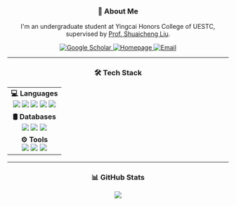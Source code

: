 <h3 align="center"> 🚀 About Me </h3>

<p align="center">
I'm an undergraduate student at Yingcai Honors College of UESTC, supervised by 
<a href="http://www.liushuaicheng.org" target="_blank">Prof. Shuaicheng Liu</a>.
</p>

<p align="center">
  <a href="https://scholar.google.com/citations?user=_vltU1UAAAAJ&hl=en&authuser=1">
    <img alt="Google Scholar" src="https://img.shields.io/badge/Google&nbsp;Scholar-4285F4?style=for-the-badge&logo=google-scholar&logoColor=white">
  </a>
  <a href="https://ziyiwhat.github.io/">
    <img alt="Homepage" src="https://img.shields.io/badge/Homepage-181717?style=for-the-badge&logo=github">
  </a>
  <a href="mailto:ziyiwang@std.uestc.edu.cn">
    <img alt="Email" src="https://img.shields.io/badge/Email-EA4335?style=for-the-badge&logo=gmail&logoColor=white">
  </a>
</p>

---

<h3 align="center"> 🛠 Tech Stack </h3>

<table align="center" border="0">
  <tr>
    <td align="center">
      <strong>💻 Languages</strong><br>
      <img src="https://img.shields.io/badge/Python-3776AB?style=for-the-badge&logo=python&logoColor=white">
      <img src="https://img.shields.io/badge/C++-00599C?style=for-the-badge&logo=c%2B%2B&logoColor=white">
      <img src="https://img.shields.io/badge/PHP-777BB4?style=for-the-badge&logo=php&logoColor=white">
      <img src="https://img.shields.io/badge/SQL-4479A1?style=for-the-badge&logo=mysql&logoColor=white">
      <img src="https://img.shields.io/badge/Rust-000000?style=for-the-badge&logo=rust&logoColor=white">
    </td>
  </tr>
  <tr>
    <td align="center">
      <strong>🛢 Databases</strong><br>
      <img src="https://img.shields.io/badge/MySQL-4479A1?style=for-the-badge&logo=mysql&logoColor=white">
      <img src="https://img.shields.io/badge/GaussDB-47A248?style=for-the-badge&logo=mongodb&logoColor=white">
      <img src="https://img.shields.io/badge/openGauss-0052CC?style=for-the-badge&logo=postgresql&logoColor=white">
    </td>
  </tr>
  <tr>
    <td align="center">
      <strong>⚙️ Tools</strong><br>
      <img src="https://img.shields.io/badge/Git-F05032?style=for-the-badge&logo=git&logoColor=white">
      <img src="https://img.shields.io/badge/VS%20Code-007ACC?style=for-the-badge&logo=visual-studio-code&logoColor=white">
      <img src="https://img.shields.io/badge/OpenPGP-008000?style=for-the-badge&logo=gnu-privacy-guard&logoColor=white">
    </td>
  </tr>
</table>

---

<h3 align="center"> 📊 GitHub Stats </h3>

<p align="center">
  <a href="https://github.com/ziyiwhat">
    <img src="https://github-readme-stats.vercel.app/api/top-langs/?username=ziyiwhat&layout=compact&theme=radical">
  </a>
</p>
